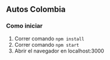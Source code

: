 ## Autos Colombia

### Como iniciar

1. Correr comando `npm install`
2. Correr comando `npm start`
3. Abrir el navegador en localhost:3000